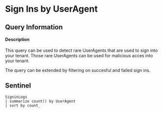 # Sign Ins by UserAgent

## Query Information

#### Description
This query can be used to detect rare UserAgents that are used to sign into your tenant. Those rare UserAgents can be used for malicious acces into your tenant.

The query can be extended by filtering on succesful and failed sign ins. 

## Sentinel
```
SigninLogs
| summarize count() by UserAgent
| sort by count_
```
